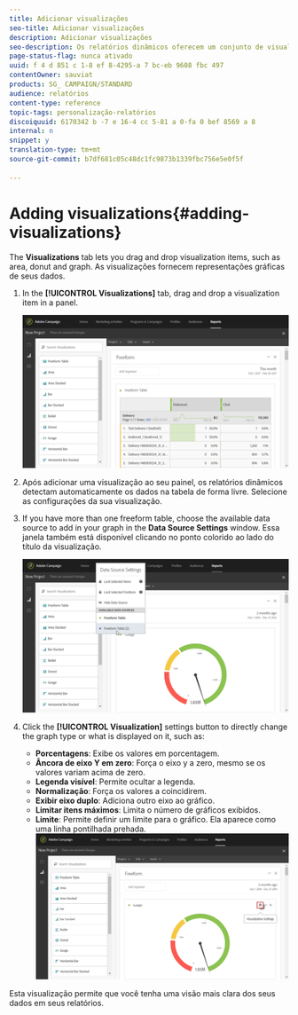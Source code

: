 ```yaml
---
title: Adicionar visualizações
seo-title: Adicionar visualizações
description: Adicionar visualizações
seo-description: Os relatórios dinâmicos oferecem um conjunto de visualizações para adicionar uma representação gráfica ao seu relatório.
page-status-flag: nunca ativado
uuid: f 4 d 851 c 1-8 ef 8-4295-a 7 bc-eb 9608 fbc 497
contentOwner: sauviat
products: SG_ CAMPAIGN/STANDARD
audience: relatórios
content-type: reference
topic-tags: personalização-relatórios
discoiquuid: 6170342 b -7 e 16-4 cc 5-81 a 0-fa 0 bef 8569 a 8
internal: n
snippet: y
translation-type: tm+mt
source-git-commit: b7df681c05c48dc1fc9873b1339fbc756e5e0f5f

---
```



# Adding visualizations{#adding-visualizations}

The **Visualizations** tab lets you drag and drop visualization items, such as area, donut and graph. As visualizações fornecem representações gráficas de seus dados.

1. In the **[!UICONTROL Visualizations]** tab, drag and drop a visualization item in a panel.

   ![](assets/dynamic_report_visualization_1.png)

1. Após adicionar uma visualização ao seu painel, os relatórios dinâmicos detectam automaticamente os dados na tabela de forma livre. Selecione as configurações da sua visualização.
1. If you have more than one freeform table, choose the available data source to add in your graph in the **Data Source Settings** window. Essa janela também está disponível clicando no ponto colorido ao lado do título da visualização.

   ![](assets/dynamic_report_visualization_2.png)

1. Click the **[!UICONTROL Visualization]** settings button to directly change the graph type or what is displayed on it, such as:

   * **Porcentagens**: Exibe os valores em porcentagem.
   * **Âncora de eixo Y em zero**: Força o eixo y a zero, mesmo se os valores variam acima de zero.
   * **Legenda visível**: Permite ocultar a legenda.
   * **Normalização**: Força os valores a coincidirem.
   * **Exibir eixo duplo**: Adiciona outro eixo ao gráfico.
   * **Limitar itens máximos**: Limita o número de gráficos exibidos.
   * **Limite**: Permite definir um limite para o gráfico. Ela aparece como uma linha pontilhada prehada.
   ![](assets/dynamic_report_visualization_3.png)

Esta visualização permite que você tenha uma visão mais clara dos seus dados em seus relatórios.
